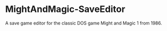 # MightAndMagic-SaveEditor
A save game editor for the classic DOS game Might and Magic 1 from 1986. 
